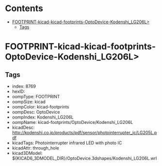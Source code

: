 



Contents
========

* [FOOTPRINT-kicad-kicad-footprints-OptoDevice-Kodenshi_LG206L>](#footprint-kicad-kicad-footprints-optodevice-kodenshi_lg206l)
	* [Tags](#tags)

# FOOTPRINT-kicad-kicad-footprints-OptoDevice-Kodenshi_LG206L>

## Tags

- index: 8769
- hexID: 
- oompType: FOOTPRINT
- oompSize: kicad
- oompColor: kicad-footprints
- oompDesc: OptoDevice
- oompIndex: Kodenshi_LG206L
- oompName: kicad-footprints/OptoDevice/Kodenshi_LG206L
- kicadDesc: http://kodenshi.co.jp/products/pdf/sensor/photointerrupter_ic/LG205L.pdf
- kicadTags: Photointerrupter  infrared LED with photo IC
- kicadAttr: through_hole
- kicad3DModel: ${KICAD6_3DMODEL_DIR}/OptoDevice.3dshapes/Kodenshi_LG206L.wrl
